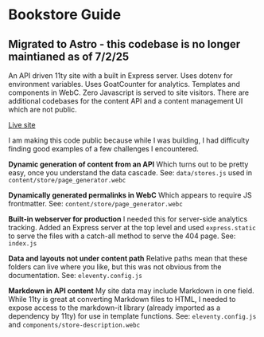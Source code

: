# Bookstore Guide

## Migrated to Astro - this codebase is no longer maintianed as of 7/2/25

An API driven 11ty site with a built in Express server. Uses dotenv for environment variables. Uses GoatCounter for analytics. Templates and components in WebC. Zero Javascript is served to site visitors. There are additional codebases for the content API and a content management UI which are not public.

[Live site](https://bookstore.guide)

I am making this code public because while I was building, I had difficulty finding good examples of a few challenges I encountered.

**Dynamic generation of content from an API**
Which turns out to be pretty easy, once you understand the data cascade. See: `data/stores.js` used in `content/store/page_generator.webc`

**Dynamically generated permalinks in WebC**
Which appears to require JS frontmatter. See: `content/store/page_generator.webc`

**Built-in webserver for production**
I needed this for server-side analytics tracking. Added an Express server at the top level and used `express.static` to serve the files with a catch-all method to serve the 404 page. See: `index.js`

**Data and layouts not under content path**
Relative paths mean that these folders can live where you like, but this was not obvious from the documentation. See: `eleventy.config.js`

**Markdown in API content**
My site data may include Markdown in one field. While 11ty is great at converting Markdown files to HTML, I needed to expose access to the markdown-it library (already imported as a dependency by 11ty) for use in template functions. See: `eleventy.config.js` and `components/store-description.webc`
